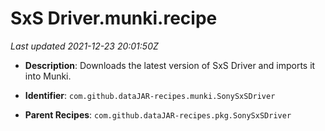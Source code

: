 # SxS Driver.munki.recipe

_Last updated 2021-12-23 20:01:50Z_

- **Description**: Downloads the latest version of SxS Driver and imports it into Munki.

- **Identifier**: `com.github.dataJAR-recipes.munki.SonySxSDriver`

- **Parent Recipes**: `com.github.dataJAR-recipes.pkg.SonySxSDriver`
